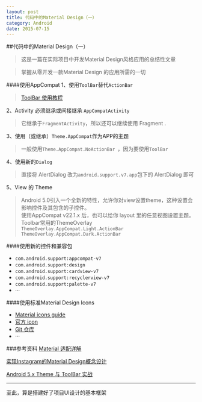 ```yaml
---
layout: post
title: 代码中的Material Design（一）
category: Android
date: 2015-07-15
---   
```



##代码中的Material Design（一）   

>这是一篇在实际项目中开发Material Design风格应用的总结性文章   

>掌握从零开发一款Material Design 的应用所需的一切

<!-- more -->   

####使用AppCompat
1、使用`ToolBar`替代`ActionBar`   

>[ToolBar 使用教程](http://blog.mosil.biz/2014/10/android-toolbar/)

2、Activity 必须继承或间接继承 `AppCompatActivity`   

>它继承于`FragmentActivity`，所以还可以继续使用 Fragment .

3、使用（或继承）`Theme.AppCompat`作为APP的主题   

>一般使用`Theme.AppCompat.NoActionBar `，因为要使用`ToolBar`

4、使用新的`Dialog`   

>直接将 AlertDialog 改为`android.support.v7.app`包下的 AlertDialog 即可

5、View 的 Theme   

>Android 5.0引入一个全新的特性，允许你对view设置theme，这种设置会影响控件及其包含的子控件。   
>使用AppCompat v22.1.x 后，也可以给你 layout 里的任意视图设置主题。   
>Toolbar常用的ThemeOverlay   
	`ThemeOverlay.AppCompat.Light.ActionBar`
	`ThemeOverlay.AppCompat.Dark.ActionBar`



####使用新的控件和兼容包
 - `com.android.support:appcompat-v7`
 - `com.android.support:design`
 - `com.android.support:cardview-v7`
 - `com.android.support:recyclerview-v7`
 - `com.android.support:palette-v7`
 - ···

 

####使用标准Material Design Icons
- [Material icons guide](http://google.github.io/material-design-icons/)
- [官方 icon](https://www.google.com/design/icons/)
- [Git 仓库](https://github.com/google/material-design-icons)
- ···


###参考资料
[Material 适配详解](http://www.jcodecraeer.com/a/anzhuokaifa/androidkaifa/2015/0511/2862.html)   

[实现Instagram的Material Design概念设计](http://www.jcodecraeer.com/a/anzhuokaifa/androidkaifa/2015/0204/2415.html)   

[Android 5.x Theme 与 ToolBar 实战](http://blog.csdn.net/lmj623565791/article/details/45303349)   



- - - - - - - - - - 

至此，算是搭建好了项目UI设计的基本框架